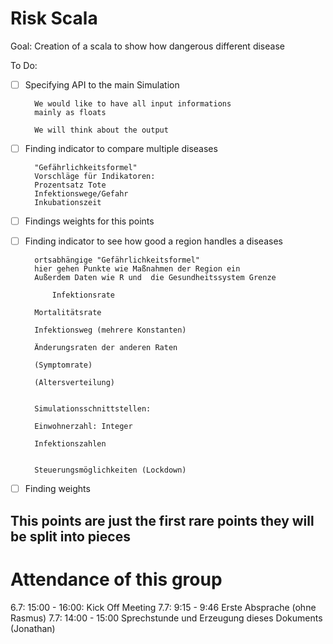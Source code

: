 # Risk Scala

Goal: Creation of a scala to show how dangerous different disease

To Do:

* [ ] Specifying API to the main Simulation

        We would like to have all input informations
        mainly as floats
        
        We will think about the output 

* [ ] Finding indicator to compare multiple diseases

        "Gefährlichkeitsformel"
        Vorschläge für Indikatoren:
        Prozentsatz Tote
        Infektionswege/Gefahr
        Inkubationszeit
* [ ] Findings weights for this points
* [ ] Finding indicator to see how good a region handles a diseases

        ortsabhängige "Gefährlichkeitsformel"
        hier gehen Punkte wie Maßnahmen der Region ein
        Außerdem Daten wie R und  die Gesundheitssystem Grenze
        
            Infektionsrate

        Mortalitätsrate

        Infektionsweg (mehrere Konstanten)

        Änderungsraten der anderen Raten

        (Symptomrate)

        (Altersverteilung)


        Simulationsschnittstellen:
    
        Einwohnerzahl: Integer
    
        Infektionszahlen


        Steuerungsmöglichkeiten (Lockdown)
         
* [ ] Finding weights

## This points are just the first rare points they will be split into pieces

# Attendance of this group

6.7: 15:00 - 16:00: Kick Off Meeting
7.7: 9:15 - 9:46 Erste Absprache (ohne Rasmus)
7.7: 14:00 - 15:00 Sprechstunde und Erzeugung dieses Dokuments (Jonathan)